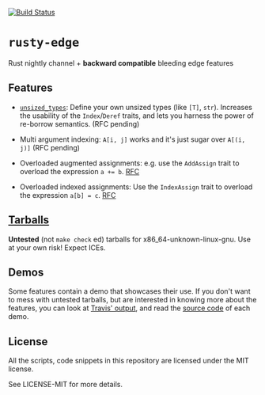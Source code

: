 [![Build Status][status]](https://travis-ci.org/japaric/rusty-edge)

[status]: https://travis-ci.org/japaric/rusty-edge.svg?branch=master

# `rusty-edge`

Rust nightly channel + **backward compatible** bleeding edge features

## Features

- [`unsized_types`](/unsized_types): Define your own unsized types (like `[T]`, `str`). Increases
  the usability of the `Index`/`Deref` traits, and lets you harness the power of re-borrow
  semantics. (RFC pending)

- Multi argument indexing: `A[i, j]` works and it's just sugar over `A[(i, j)]` (RFC pending)

- Overloaded augmented assignments: e.g. use the `AddAssign` trait to overload the expression
  `a += b`. [RFC](https://github.com/rust-lang/rfcs/pull/953)

- Overloaded indexed assignments: Use the `IndexAssign` trait to overload the expression
  `a[b] = c`. [RFC](https://github.com/rust-lang/rfcs/pull/1129)

## [Tarballs]

[Tarballs]: https://www.dropbox.com/sh/hz03qag74f3p6ol/AADVTj8mTTMk-phlj0ZqiiQna?dl=0

**Untested** (not `make check` ed) tarballs for x86_64-unknown-linux-gnu. Use at your own risk! Expect
ICEs.

## Demos

Some features contain a demo that showcases their use. If you don't want to mess with untested
tarballs, but are interested in knowing more about the features, you can look at [Travis' output],
and read the [source code](/unsized_structs/demo.rs) of each demo.

[Travis' output]: https://travis-ci.org/japaric/rusty-edge

## License

All the scripts, code snippets in this repository are licensed under the MIT license.

See LICENSE-MIT for more details.
